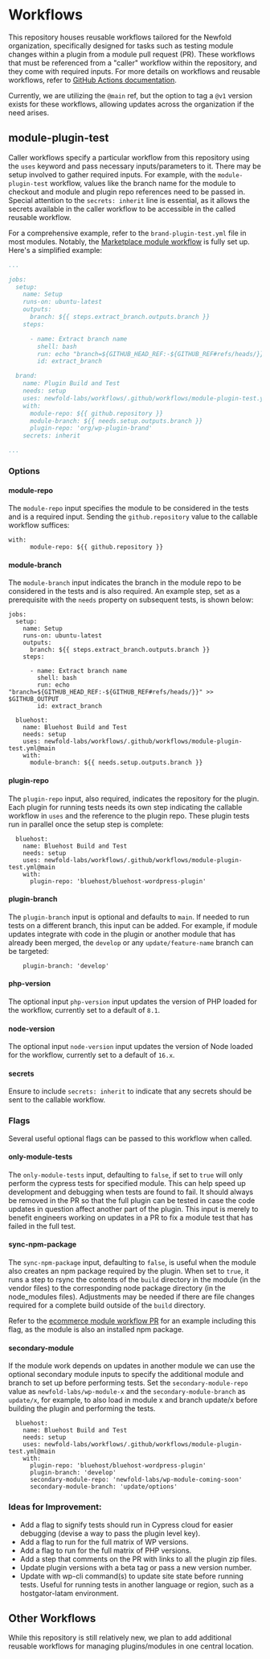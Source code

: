 # Workflows
This repository houses reusable workflows tailored for the Newfold organization, specifically designed for tasks such as testing module changes within a plugin from a module pull request (PR). These workflows that must be referenced from a "caller" workflow within the repository, and they come with required inputs. For more details on workflows and reusable workflows, refer to [GitHub Actions documentation](https://docs.github.com/en/actions/using-workflows/reusing-workflows).

Currently, we are utilizing the `@main` ref, but the option to tag a `@v1` version exists for these workflows, allowing updates across the organization if the need arises.

## module-plugin-test

Caller workflows specify a particular workflow from this repository using the `uses` keyword and pass necessary inputs/parameters to it. There may be setup involved to gather required inputs. For example, with the `module-plugin-test` workflow, values like the branch name for the module to checkout and module and plugin repo references need to be passed in. Special attention to the `secrets: inherit` line is essential, as it allows the secrets available in the caller workflow to be accessible in the called reusable workflow.

For a comprehensive example, refer to the `brand-plugin-test.yml` file in most modules. Notably, the [Marketplace module workflow](https://github.com/newfold-labs/wp-module-marketplace/blob/main/.github/workflows/brand-plugin-test.yml) is fully set up. Here's a simplified example:

```yaml
...

jobs:
  setup:
    name: Setup
    runs-on: ubuntu-latest
    outputs:
      branch: ${{ steps.extract_branch.outputs.branch }}
    steps:

      - name: Extract branch name
        shell: bash
        run: echo "branch=${GITHUB_HEAD_REF:-${GITHUB_REF#refs/heads/}}" >> $GITHUB_OUTPUT
        id: extract_branch

  brand:
    name: Plugin Build and Test
    needs: setup
    uses: newfold-labs/workflows/.github/workflows/module-plugin-test.yml@main
    with:
      module-repo: ${{ github.repository }}
      module-branch: ${{ needs.setup.outputs.branch }}
      plugin-repo: 'org/wp-plugin-brand'
    secrets: inherit

...
```
### Options

#### module-repo
The `module-repo` input specifies the module to be considered in the tests and is a required input. Sending the `github.repository` value to the callable workflow suffices:
```
with:
      module-repo: ${{ github.repository }}
```

#### module-branch
The `module-branch` input indicates the branch in the module repo to be considered in the tests and is also required. An example step, set as a prerequisite with the `needs` property on subsequent tests, is shown below:
```
jobs:
  setup:
    name: Setup
    runs-on: ubuntu-latest
    outputs:
      branch: ${{ steps.extract_branch.outputs.branch }}
    steps:

      - name: Extract branch name
        shell: bash
        run: echo "branch=${GITHUB_HEAD_REF:-${GITHUB_REF#refs/heads/}}" >> $GITHUB_OUTPUT
        id: extract_branch

  bluehost:
    name: Bluehost Build and Test
    needs: setup
    uses: newfold-labs/workflows/.github/workflows/module-plugin-test.yml@main
    with:
      module-branch: ${{ needs.setup.outputs.branch }}

```

#### plugin-repo
The `plugin-repo` input, also required, indicates the repository for the plugin. Each plugin for running tests needs its own step indicating the callable workflow in `uses` and the reference to the plugin repo. These plugin tests run in parallel once the setup step is complete:
```
  bluehost:
    name: Bluehost Build and Test
    needs: setup
    uses: newfold-labs/workflows/.github/workflows/module-plugin-test.yml@main
    with:
      plugin-repo: 'bluehost/bluehost-wordpress-plugin'
```

#### plugin-branch
The `plugin-branch`  input is optional and defaults to `main`. If needed to run tests on a different branch, this input can be added. For example, if module updates integrate with code in the plugin or another module that has already been merged, the `develop` or any `update/feature-name` branch can be targeted:
```
    plugin-branch: 'develop'
```
#### php-version
The optional input `php-version` input updates the version of PHP loaded for the workflow, currently set to a default of `8.1`. 

#### node-version
The optional input `node-version` input updates the version of Node loaded for the workflow, currently set to a default of `16.x`.

#### secrets
Ensure to include `secrets: inherit` to indicate that any secrets should be sent to the callable workflow.

### Flags
Several useful optional flags can be passed to this workflow when called.

#### only-module-tests
The `only-module-tests` input, defaulting to `false`, if set to `true` will only perform the cypress tests for specified module. This can help speed up development and debugging when tests are found to fail. It should always be removed in the PR so that the full plugin can be tested in case the code updates in question affect another part of the plugin. This input is merely to benefit engineers working on updates in a PR to fix a module test that has failed in the full test.

#### sync-npm-package
The `sync-npm-package` input, defaulting to `false`, is useful when the module also creates an npm package required by the plugin. When set to `true`, it runs a step to rsync the contents of the `build` directory in the module (in the vendor files) to the corresponding node package directory (in the node_modules files). Adjustments may be needed if there are file changes required for a complete build outside of the `build` directory. 

Refer to the [ecommerce module workflow PR](https://github.com/newfold-labs/wp-module-ecommerce/pull/192) for an example including this flag, as the module is also an installed npm package.

#### secondary-module
If the module work depends on updates in another module we can use the optional secondary module inputs to specify the additional module and branch to set up before performing tests. Set the `secondary-module-repo` value as `newfold-labs/wp-module-x` and the `secondary-module-branch` as `update/x`, for example, to also load in module x and branch update/x before building the plugin and performing the tests.
```
  bluehost:
    name: Bluehost Build and Test
    needs: setup
    uses: newfold-labs/workflows/.github/workflows/module-plugin-test.yml@main
    with:
      plugin-repo: 'bluehost/bluehost-wordpress-plugin'
      plugin-branch: 'develop'
      secondary-module-repo: 'newfold-labs/wp-module-coming-soon'
      secondary-module-branch: 'update/options'
```

### Ideas for Improvement:
- Add a flag to signify tests should run in Cypress cloud for easier debugging (devise a way to pass the plugin level key).
- Add a flag to run for the full matrix of WP versions.
- Add a flag to run for the full matrix of PHP versions.
- Add a step that comments on the PR with links to all the plugin zip files.
- Update plugin versions with a beta tag or pass a new version number.
- Update with wp-cli command(s) to update site state before running tests. Useful for running tests in another language or region, such as a hostgator-latam environment.

## Other Workflows
While this repository is still relatively new, we plan to add additional reusable workflows for managing plugins/modules in one central location.
